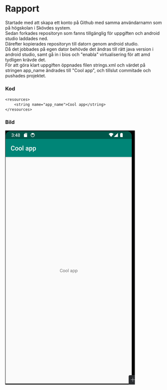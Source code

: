
# Rapport

Startade med att skapa ett konto på Github med samma användarnamn som på högskolan i Skövdes system.  
Sedan forkades repositoryn som fanns tillgänglig för uppgiften och android studio laddades ned.  
Därefter kopierades repositoryn till datorn genom android studio.  
Då det jobbades på egen dator behövde det ändras till rätt java version i android studio, samt gå in i bios och "enabla" virtualisering för att amd tydligen krävde det.  
För att göra klart uppgiften öppnades filen strings.xml och värdet på stringen app_name ändrades till "Cool app", och tillslut commitade och pushades projektet.  

### Kod
```
<resources>
    <string name="app_name">Cool app</string>
</resources>
```

### Bild
![Screenshot.png](Screenshot.png)
